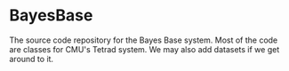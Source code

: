 # BayesBase
The source code repository for the Bayes Base system.  Most of the code are classes for CMU's Tetrad system. We may also add datasets if we get around to it.
